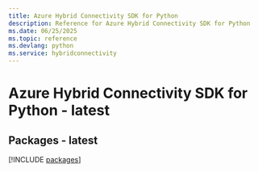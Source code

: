 ```yaml
---
title: Azure Hybrid Connectivity SDK for Python
description: Reference for Azure Hybrid Connectivity SDK for Python
ms.date: 06/25/2025
ms.topic: reference
ms.devlang: python
ms.service: hybridconnectivity
---
```

# Azure Hybrid Connectivity SDK for Python - latest
## Packages - latest
[!INCLUDE [packages](hybrid-connectivity-index.md)]